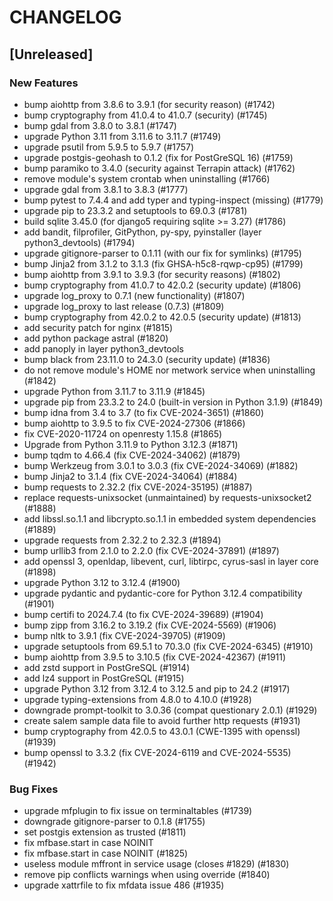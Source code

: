 # CHANGELOG

## [Unreleased]

### New Features

- bump aiohttp from 3.8.6 to 3.9.1 (for security reason) (#1742)
- bump cryptography from 41.0.4 to 41.0.7 (security) (#1745)
- bump gdal from 3.8.0 to 3.8.1 (#1747)
- upgrade Python 3.11 from 3.11.6 to 3.11.7 (#1749)
- upgrade psutil from 5.9.5 to 5.9.7 (#1757)
- upgrade postgis-geohash to 0.1.2 (fix for PostGreSQL 16) (#1759)
- bump paramiko to 3.4.0 (security against Terrapin attack) (#1762)
- remove module's system crontab when uninstalling (#1766)
- upgrade gdal from 3.8.1 to 3.8.3 (#1777)
- bump pytest to 7.4.4 and add typer and typing-inspect (missing) (#1779)
- upgrade pip to 23.3.2 and setuptools to 69.0.3 (#1781)
- build sqlite 3.45.0 (for django5 requiring sqlite >= 3.27) (#1786)
- add bandit, filprofiler, GitPython, py-spy, pyinstaller (layer python3_devtools) (#1794)
- upgrade gitignore-parser to 0.1.11 (with our fix for symlinks)  (#1795)
- bump Jinja2 from 3.1.2 to 3.1.3 (fix GHSA-h5c8-rqwp-cp95) (#1799)
- bump aiohttp from 3.9.1 to 3.9.3 (for security reasons) (#1802)
- bump cryptography from 41.0.7 to 42.0.2 (security update) (#1806)
- upgrade log_proxy to 0.7.1 (new functionality) (#1807)
- upgrade log_proxy to last release (0.7.3) (#1809)
- bump cryptography from 42.0.2 to 42.0.5 (security update) (#1813)
- add security patch for nginx  (#1815)
- add python package astral (#1820)
- add panoply in layer python3_devtools
- bump black from 23.11.0 to 24.3.0 (security update) (#1836)
- do not remove module's HOME nor metwork service when uninstalling (#1842)
- upgrade Python from 3.11.7 to 3.11.9 (#1845)
- upgrade pip from 23.3.2 to 24.0 (built-in version in Python 3.1.9) (#1849)
- bump idna from 3.4 to 3.7 (to fix CVE-2024-3651) (#1860)
- bump aiohttp to 3.9.5 to fix CVE-2024-27306 (#1866)
- fix CVE-2020-11724 on openresty 1.15.8  (#1865)
- Upgrade from Python 3.11.9 to Python 3.12.3 (#1871)
- bump tqdm to 4.66.4 (fix CVE-2024-34062) (#1879)
- bump Werkzeug from 3.0.1 to 3.0.3 (fix CVE-2024-34069) (#1882)
- bump Jinja2 to 3.1.4 (fix CVE-2024-34064) (#1884)
- bump requests to 2.32.2 (fix CVE-2024-35195) (#1887)
- replace requests-unixsocket (unmaintained) by requests-unixsocket2 (#1888)
- add libssl.so.1.1 and libcrypto.so.1.1 in embedded system dependencies (#1889)
- upgrade requests from 2.32.2 to 2.32.3 (#1894)
- bump urllib3 from 2.1.0 to 2.2.0 (fix CVE-2024-37891) (#1897)
- add openssl 3, openldap, libevent, curl, libtirpc, cyrus-sasl in layer core (#1898)
- upgrade Python 3.12 to 3.12.4 (#1900)
- upgrade pydantic and pydantic-core for Python 3.12.4 compatibility (#1901)
- bump certifi to 2024.7.4 (to fix CVE-2024-39689) (#1904)
- bump zipp from 3.16.2 to 3.19.2 (fix CVE-2024-5569) (#1906)
- bump nltk to 3.9.1 (fix CVE-2024-39705) (#1909)
- upgrade setuptools from 69.5.1 to 70.3.0 (fix CVE-2024-6345) (#1910)
- bump aiohttp from 3.9.5 to 3.10.5 (fix CVE-2024-42367) (#1911)
- add zstd support in PostGreSQL (#1914)
- add lz4 support in PostGreSQL (#1915)
- upgrade Python 3.12 from 3.12.4 to 3.12.5 and pip to 24.2 (#1917)
- upgrade typing-extensions from 4.8.0 to 4.10.0  (#1928)
- downgrade prompt-toolkit to 3.0.36 (compat questionary 2.0.1) (#1929)
- create salem sample data file to avoid further http requests (#1931)
- bump cryptography from 42.0.5 to 43.0.1 (CWE-1395 with openssl) (#1939)
- bump openssl to 3.3.2 (fix CVE-2024-6119 and CVE-2024-5535) (#1942)

### Bug Fixes

- upgrade mfplugin to fix issue on terminaltables (#1739)
- downgrade gitignore-parser to 0.1.8 (#1755)
- set postgis extension as trusted (#1811)
- fix mfbase.start in case NOINIT
- fix mfbase.start in case NOINIT (#1825)
- useless module mffront in service usage (closes #1829) (#1830)
- remove pip conflicts warnings when using override (#1840)
- upgrade xattrfile to fix mfdata issue 486 (#1935)


